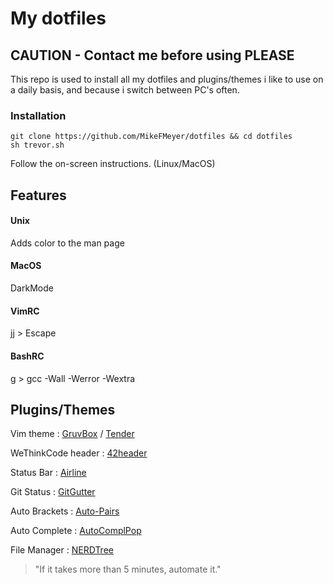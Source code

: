 # My dotfiles

## CAUTION - Contact me before using PLEASE

This repo is used to install all my dotfiles and plugins/themes i like to use on a daily basis, and because i switch between PC's often.
### Installation
```
git clone https://github.com/MikeFMeyer/dotfiles && cd dotfiles
sh trevor.sh
```
Follow the on-screen instructions. (Linux/MacOS)
## Features
#### Unix
Adds color to the man page
#### MacOS
DarkMode
#### VimRC
jj > Escape
#### BashRC
g > gcc -Wall -Werror -Wextra
## Plugins/Themes
Vim theme :  [GruvBox](https://github.com/morhetz/gruvbox)  /  [Tender](https://github.com/jacoborus/tender.vim)

WeThinkCode header :  [42header](https://github.com/pbondoer/vim-42header) 

Status Bar :  [Airline](https://github.com/vim-airline/vim-airline)

Git Status :  [GitGutter](https://github.com/airblade/vim-gitgutter)

Auto Brackets :  [Auto-Pairs](https://github.com/jiangmiao/auto-pairs)

Auto Complete :  [AutoComplPop](https://github.com/vim-scripts/AutoComplPop)

File Manager :  [NERDTree](https://github.com/scrooloose/nerdtree)

>"If it takes more than 5 minutes, automate it."
